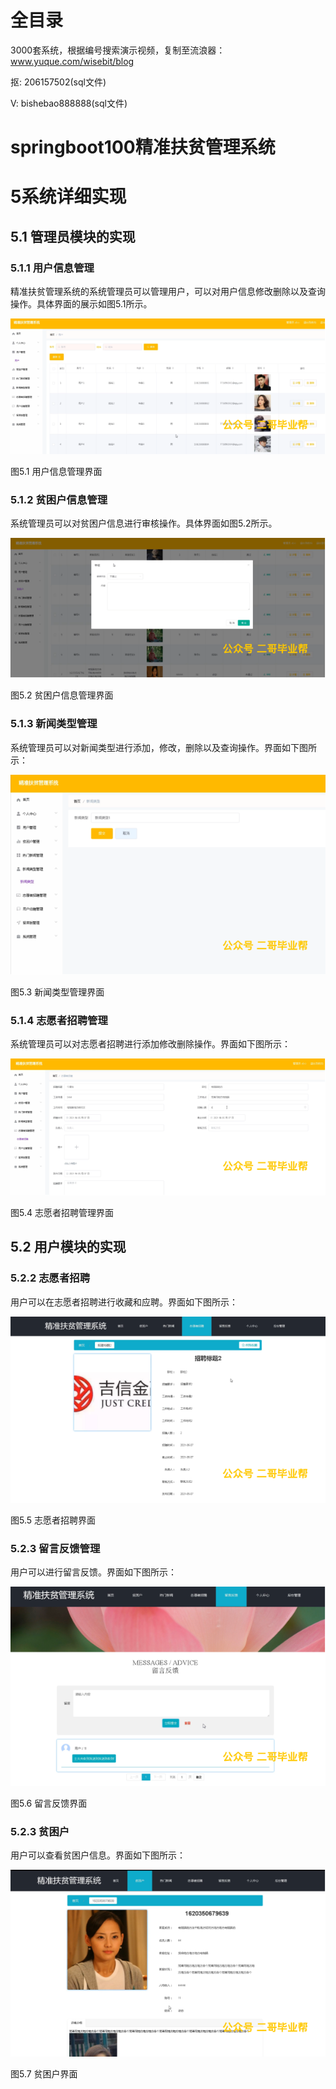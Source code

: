 # 全目录

3000套系统，根据编号搜索演示视频，复制至流浪器：www.yuque.com/wisebit/blog


<p>抠: 206157502(sql文件)</p>
<p>V: bishebao888888(sql文件)</p>


# springboot100精准扶贫管理系统
# 5系统详细实现
## 5.1 管理员模块的实现
### 5.1.1 用户信息管理
精准扶贫管理系统的系统管理员可以管理用户，可以对用户信息修改删除以及查询操作。具体界面的展示如图5.1所示。

![](/md/blog.010.png)

图5.1 用户信息管理界面
### 5.1.2 贫困户信息管理
系统管理员可以对贫困户信息进行审核操作。具体界面如图5.2所示。

![](/md/blog.011.png)

图5.2 贫困户信息管理界面
### 5.1.3 新闻类型管理
系统管理员可以对新闻类型进行添加，修改，删除以及查询操作。界面如下图所示：

![](/md/blog.012.png)

图5.3 新闻类型管理界面
### 5.1.4 志愿者招聘管理
系统管理员可以对志愿者招聘进行添加修改删除操作。界面如下图所示：

![](/md/blog.013.png)

图5.4 志愿者招聘管理界面

## 5.2 用户模块的实现
### 5.2.2 志愿者招聘
用户可以在志愿者招聘进行收藏和应聘。界面如下图所示：

![](/md/blog.014.png)

图5.5 志愿者招聘界面
### 5.2.3 留言反馈管理
用户可以进行留言反馈。界面如下图所示：

![](/md/blog.015.png)

图5.6 留言反馈界面
### 5.2.3 贫困户
用户可以查看贫困户信息。界面如下图所示：


![](/md/blog.016.png)

图5.7 贫困户界面













